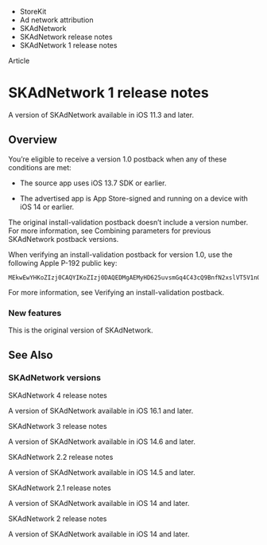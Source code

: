 

- StoreKit
- Ad network attribution
- SKAdNetwork
- SKAdNetwork release notes
-  SKAdNetwork 1 release notes 

Article

# SKAdNetwork 1 release notes

A version of SKAdNetwork available in iOS 11.3 and later.

## Overview

You’re eligible to receive a version 1.0 postback when any of these conditions are met:

- The source app uses iOS 13.7 SDK or earlier.

- The advertised app is App Store-signed and running on a device with iOS 14 or earlier.

The original install-validation postback doesn’t include a version number. For more information, see Combining parameters for previous SKAdNetwork postback versions.

When verifying an install-validation postback for version 1.0, use the following Apple P-192 public key:

```
MEkwEwYHKoZIzj0CAQYIKoZIzj0DAQEDMgAEMyHD625uvsmGq4C43cQ9BnfN2xslVT5V1nOmAMP6qaRRUll3PB1JYmgSm+62sosG
```

For more information, see Verifying an install-validation postback.

### New features

This is the original version of SKAdNetwork.

## See Also

### SKAdNetwork versions

SKAdNetwork 4 release notes

A version of SKAdNetwork available in iOS 16.1 and later.

SKAdNetwork 3 release notes

A version of SKAdNetwork available in iOS 14.6 and later.

SKAdNetwork 2.2 release notes

A version of SKAdNetwork available in iOS 14.5 and later.

SKAdNetwork 2.1 release notes

A version of SKAdNetwork available in iOS 14 and later.

SKAdNetwork 2 release notes

A version of SKAdNetwork available in iOS 14 and later.

